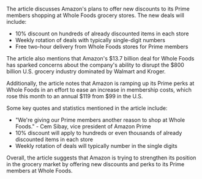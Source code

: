 The article discusses Amazon's plans to offer new discounts to its Prime members shopping at Whole Foods grocery stores. The new deals will include:

* 10% discount on hundreds of already discounted items in each store
* Weekly rotation of deals with typically single-digit numbers
* Free two-hour delivery from Whole Foods stores for Prime members

The article also mentions that Amazon's $13.7 billion deal for Whole Foods has sparked concerns about the company's ability to disrupt the $800 billion U.S. grocery industry dominated by Walmart and Kroger.

Additionally, the article notes that Amazon is ramping up its Prime perks at Whole Foods in an effort to ease an increase in membership costs, which rose this month to an annual $119 from $99 in the U.S.

Some key quotes and statistics mentioned in the article include:

* "We're giving our Prime members another reason to shop at Whole Foods." - Cem Sibay, vice president of Amazon Prime
* 10% discount will apply to hundreds or even thousands of already discounted items in each store
* Weekly rotation of deals will typically number in the single digits

Overall, the article suggests that Amazon is trying to strengthen its position in the grocery market by offering new discounts and perks to its Prime members at Whole Foods.